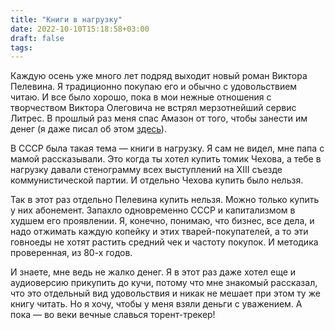 ```yaml
---
title: "Книги в нагрузку"
date: 2022-10-10T15:18:58+03:00
draft: false
tags:
---
```


Каждую осень уже много лет подряд выходит новый роман Виктора Пелевина. Я традиционно покупаю его и обычно с удовольствием читаю. И все было хорошо, пока в мои нежные отношения с творчеством Виктора Олеговича не встрял мерзотнейший сервис Литрес. В прошлый раз меня спас Амазон от того, чтобы занести им денег (я даже писал об этом [здесь](/blog/2021/10/26/long-term-clients/)).

<!--more-->

В СССР была такая тема — книги в нагрузку. Я сам не видел, мне папа с мамой рассказывали. Это когда ты хотел купить томик Чехова, а тебе в нагрузку давали стенограмму всех выступлений на XIII съезде коммунистической партии. И отдельно Чехова купить было нельзя.

Так в этот раз отдельно Пелевина купить нельзя. Можно только купить у них абонемент. Запахло одновременно СССР и капитализмом в худшем его проявлении. Я, конечно, понимаю, что бизнес, все дела, и надо отжимать каждую копейку и этих тварей-покупателей, а то эти говноеды не хотят растить средний чек и частоту покупок. И методика проверенная, из 80-х годов.

И знаете, мне ведь не жалко денег. Я в этот раз даже хотел еще и аудиоверсию прикупить до кучи, потому что мне знакомый рассказал, что это отдельный вид удовольствия и никак не мешает при этом ту же книгу читать. Но я хочу, чтобы у меня взяли деньги с уважением. А пока — во веки вечные славься торент-трекер!

